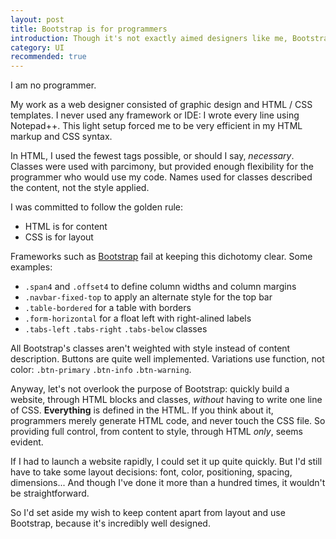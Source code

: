 ```yaml
---
layout: post
title: Bootstrap is for programmers
introduction: Though it's not exactly aimed designers like me, Bootstrap has still much appeal.
category: UI
recommended: true
---
```


I am no programmer.

My work as a web designer consisted of graphic design and HTML / CSS templates. I never used any framework or IDE: I wrote every line using Notepad++. This light setup forced me to be very efficient in my HTML markup and CSS syntax.

In HTML, I used the fewest tags possible, or should I say, *necessary*. Classes were used with parcimony, but provided enough flexibility for the programmer who would use my code. Names used for classes described the content, not the style applied.

I was committed to follow the golden rule:

* HTML is for content
* CSS is for layout

Frameworks such as [Bootstrap](http://twitter.github.com/bootstrap/) fail at keeping this dichotomy clear. Some examples:

* `.span4` and `.offset4` to define column widths and column margins
* `.navbar-fixed-top` to apply an alternate style for the top bar
* `.table-bordered` for a table with borders
* `.form-horizontal` for a float left with right-alined labels
* `.tabs-left` `.tabs-right` `.tabs-below` classes

All Bootstrap's classes aren't weighted with style instead of content description. Buttons are quite well implemented. Variations use function, not color:
`.btn-primary` `.btn-info` `.btn-warning`.

Anyway, let's not overlook the purpose of Bootstrap: quickly build a website, through HTML blocks and classes, *without* having to write one line of CSS. **Everything** is defined in the HTML. If you think about it, programmers merely generate HTML code, and never touch the CSS file. So providing full control, from content to style, through HTML *only*, seems evident.

If I had to launch a website rapidly, I could set it up quite quickly. But I'd still have to take some layout decisions: font, color, positioning, spacing, dimensions... And though I've done it more than a hundred times, it wouldn't be straightforward.

So I'd set aside my wish to keep content apart from layout and use Bootstrap, because it's incredibly well designed.

